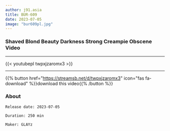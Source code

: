 ```yaml
---
author: j91.asia
title: BUR-609
date: 2023-07-05
image: "bur609pl.jpg"
---
```


### Shaved Blond Beauty Darkness Strong Creampie Obscene Video
___

{{< youtubepl twpxjzaromx3 >}}
___

{{% button href="https://streamsb.net/d/twpxjzaromx3" icon="fas fa-download" %}}download this video{{% /button %}}
### About

`Release date: 2023-07-05`

`Duration: 250 min`

`Maker:	GLAYz`